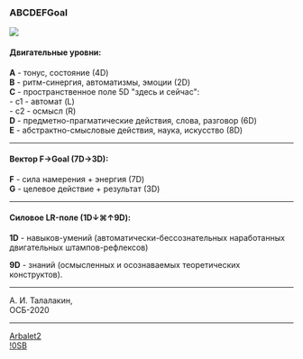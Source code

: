 ### ABCDEFGoal    
![](https://telegra.ph/file/591dc1e98963a1b24f844.jpg)
#### Двигательные уровни:   
__A__ - тонус, состояние (4D)   
__B__ - ритм-синергия, автоматизмы, эмоции (2D)   
__C__ - пространственное поле 5D "здесь и сейчас":    
\- c1 - автомат (L)  
\- c2 - осмысл (R)  
__D__ - предметно-прагматические действия, слова, разговор (6D)   
__E__ - абстрактно-смысловые действия, наука, искусство (8D)   
***  
#### Вектор F→Goal (7D→3D):   
__F__ - сила намерения + энергия (7D)   
__G__ - целевое действие + результат (3D)   
***   
#### Силовое LR-поле (1D↓⌘↑9D):   
__1D__ - навыков-умений (автоматически-бессознательных наработанных двигательных штампов-рефлексов)   

__9D__ - знаний (осмысленных и осознаваемых теоретических конструктов).  
***
А. И. Талалакин,   
ОСБ-2020  
***
[Arbalet2](Arbalet2.md#OSB_Arbalet)  
[!0SB](!0SB.md#OSB)
